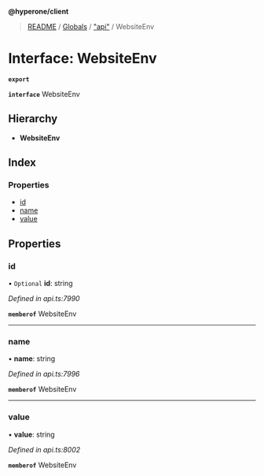 **@hyperone/client**

> [README](../README.md) / [Globals](../globals.md) / ["api"](../modules/_api_.md) / WebsiteEnv

# Interface: WebsiteEnv

**`export`** 

**`interface`** WebsiteEnv

## Hierarchy

* **WebsiteEnv**

## Index

### Properties

* [id](_api_.websiteenv.md#id)
* [name](_api_.websiteenv.md#name)
* [value](_api_.websiteenv.md#value)

## Properties

### id

• `Optional` **id**: string

*Defined in api.ts:7990*

**`memberof`** WebsiteEnv

___

### name

•  **name**: string

*Defined in api.ts:7996*

**`memberof`** WebsiteEnv

___

### value

•  **value**: string

*Defined in api.ts:8002*

**`memberof`** WebsiteEnv

